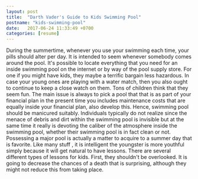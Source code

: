 ```yaml
---
layout: post
title:  "Darth Vader's Guide to Kids Swimming Pool"
postname: "kids-swimming-pool"
date:   2017-06-24 11:33:49 +0700
categories: [resume]
---
```

During the summertime, whenever you use your swimming each time, your pills should alter per day. It is intended to seem whenever somebody comes around the pool. It's possible to locate everything that you need for an inside swimming pool on the internet or by way of the pool supply store. For one if you might have kids, they maybe a terrific bargain less hazardous. In case your young ones are playing with a water match, then you also ought to continue to keep a close watch on them. Tons of children think that they seem fun. The main issue is always to pick a pool that that is as part of your financial plan in the present time you includes maintenance costs that are equally inside your financial plan, also develop this. Hence, swimming pool should be manicured suitably. Individuals typically do not realize since the menace of debris and dirt within the swimming pool is invisible but at the same time it really is devoting the caliber of the atmosphere inside the swimming pool, whether their swimming pool is in fact clean or not. Possessing a major pool is actually a matter to acquire to a summer day that is favorite. Like many stuff , it is intelligent the youngster is more youthful simply because it will get natural to have lessons. There are several different types of lessons for kids. First, they shouldn't be overlooked. It is going to decrease the chances of a death that is surprising, although they might not reduce this from taking place.
